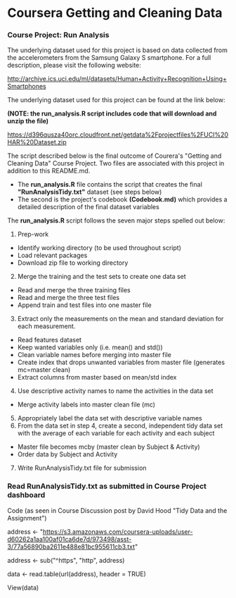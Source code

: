 # Coursera Getting and Cleaning Data
### Course Project: Run Analysis

The underlying dataset used for this project is based on data collected from the accelerometers from the Samsung Galaxy S smartphone. For a full description, please visit the following website:

http://archive.ics.uci.edu/ml/datasets/Human+Activity+Recognition+Using+Smartphones

The underlying dataset used for this project can be found at the link below:

**(NOTE: the run_analysis.R script includes code that will download and unzip the file)**

https://d396qusza40orc.cloudfront.net/getdata%2Fprojectfiles%2FUCI%20HAR%20Dataset.zip 

The script described below is the final outcome of Courera's "Getting and Cleaning Data" Course Project. Two files are associated with this project in addition to this README.md.
* The **run_analysis.R** file contains the script that creates the final **"RunAnalysisTidy.txt"** dataset (see steps below)
* The second is the project's codebook **(Codebook.md)** which provides a detailed description of the final dataset variables

The **run_analysis.R** script follows the seven major steps spelled out below:

1. Prep-work
  * Identify working directory (to be used throughout script)
  * Load relevant packages
  * Download zip file to working directory
2. Merge the training and the test sets to create one data set
  * Read and merge the three training files
  * Read and merge the three test files
  * Append train and test files into one master file
3. Extract only the measurements on the mean and standard deviation for each measurement.
  * Read features dataset
  * Keep wanted variables only (i.e. mean() and std())
  * Clean variable names before merging into master file
  * Create index that drops unwanted variables from master file (generates mc=master clean)
  * Extract columns from master based on mean/std index
4. Use descriptive activity names to name the activities in the data set
  * Merge activity labels into master clean file (mc)
5. Appropriately label the data set with descriptive variable names
6. From the data set in step 4, create a second, independent tidy data set with the average of each variable for each activity and each subject
  * Master file becomes mcby (master clean by Subject & Activity)
  * Order data by Subject and Activity
7. Write RunAnalysisTidy.txt file for submission

### Read RunAnalysisTidy.txt as submitted in Course Project dashboard

Code (as seen in Course Discussion post by David Hood "Tidy Data and the Assignment")

address <- "https://s3.amazonaws.com/coursera-uploads/user-d60262a1aa100af01ca6de7d/973498/asst-3/77a56890ba2611e488e81bc955611cb3.txt"

address <- sub("^https", "http", address)

data <- read.table(url(address), header = TRUE)

View(data)

